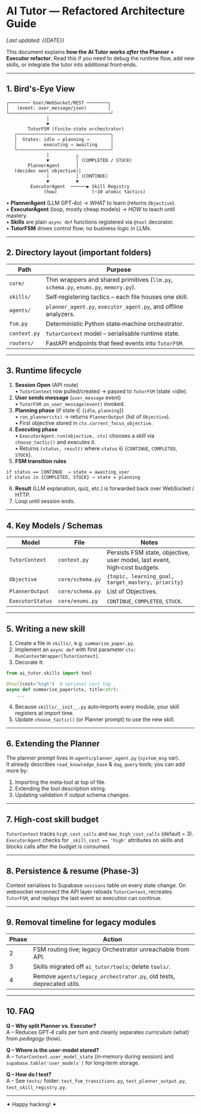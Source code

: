 # AI Tutor — Refactored Architecture Guide

_Last updated: {{DATE}}_

This document explains **how the AI Tutor works _after_ the Planner + Executor refactor**.  Read this if you need to debug the runtime flow, add new skills, or integrate the tutor into additional front‑ends.

---

## 1. Bird's‑Eye View

```
┌──────── User/WebSocket/REST ────────┐
│   (event: user_message/json)        │
└──────────────────────────────────────┘
               │
               ▼
        TutorFSM (finite‑state orchestrator)
   ┌───────────────────────────────────┐
   │  States: idle → planning →        │
   │          executing → awaiting     │
   └───────────────────────────────────┘
               │          △
               ▼          │ (COMPLETED / STUCK)
        PlannerAgent      │
   (decides next objective)│
               │          │ (CONTINUE)
               ▼          ▼
         ExecutorAgent  ──────▶ Skill Registry
              (how)             (~10 atomic tactics)
```

• **PlannerAgent** (LLM GPT‑4o) → _WHAT_ to learn (returns `Objective`).  
• **ExecutorAgent** (loop, mostly cheap models) → _HOW_ to teach until mastery.  
• **Skills** are plain `async def` functions registered via `@tool` decorator.  
• **TutorFSM** drives control flow; no business logic in LLMs.

---

## 2. Directory layout (important folders)

| Path | Purpose |
|------|---------|
| `core/` | Thin wrappers and shared primitives (`llm.py`, `schema.py`, `enums.py`, `memory.py`). |
| `skills/` | Self‑registering tactics – each file houses one skill. |
| `agents/` | `planner_agent.py`, `executor_agent.py`, and offline analyzers. |
| `fsm.py` | Deterministic Python state‑machine orchestrator. |
| `context.py` | `TutorContext` model – serialisable runtime state. |
| `routers/` | FastAPI endpoints that feed events into `TutorFSM`. |

---

## 3. Runtime lifecycle

1. **Session Open** (API route)  
   • `TutorContext` row pulled/created → passed to `TutorFSM` (state =idle).
2. **User sends message** (`user_message` event)  
   • `TutorFSM.on_user_message(event)` invoked.
3. **Planning phase** (if state ∈ {`idle`, `planning`})  
   • `run_planner(ctx)` → returns `PlannerOutput` (list of `Objective`).  
   • First objective stored in `ctx.current_focus_objective`.
4. **Executing phase**  
   • `ExecutorAgent.run(objective, ctx)` chooses a skill via `choose_tactic()` and executes it.  
   • Returns `(status, result)` where `status` ∈ {`CONTINUE`, `COMPLETED`, `STUCK`}.
5. **FSM transition rules**
```
if status == CONTINUE  → state = awaiting_user
if status in {COMPLETED, STUCK} → state = planning
```
6. **Result** (LLM explanation, quiz, etc.) is forwarded back over WebSocket / HTTP.
7. Loop until session ends.

---

## 4. Key Models / Schemas

| Model | File | Notes |
|-------|------|-------|
| `TutorContext` | `context.py` | Persists FSM state, objective, user model, last event, high‑cost budgets. |
| `Objective` | `core/schema.py` | `{topic, learning_goal, target_mastery, priority}` |
| `PlannerOutput` | `core/schema.py` | List of Objectives. |
| `ExecutorStatus` | `core/enums.py` | `CONTINUE`, `COMPLETED`, `STUCK`. |

---

## 5. Writing a new skill

1. Create a file in `skills/`, e.g. `summarise_paper.py`.
2. Implement an `async def` with first parameter `ctx: RunContextWrapper[TutorContext]`.
3. Decorate it:
```python
from ai_tutor.skills import tool

@tool(cost="high")  # optional cost tag
async def summarise_paper(ctx, title:str):
    ...
```
4. Because `skills/__init__.py` auto‑imports every module, your skill registers at import time.
5. Update `choose_tactic()` (or Planner prompt) to use the new skill.

---

## 6. Extending the Planner

The planner prompt lives in `agents/planner_agent.py` (`system_msg` var).  
It already describes `read_knowledge_base` & `dag_query` tools; you can add more by:
1. Importing the meta‑tool at top of file.  
2. Extending the tool description string.  
3. Updating validation if output schema changes.

---

## 7. High‑cost skill budget

`TutorContext` tracks `high_cost_calls` and `max_high_cost_calls` (default = 3).  
`ExecutorAgent` checks for `_skill_cost == 'high'` attributes on skills and blocks calls after the budget is consumed.

---

## 8. Persistence & resume (Phase‑3)

Context serialises to Supabase `sessions` table on every state change.  On websocket reconnect the API layer reloads `TutorContext`, recreates `TutorFSM`, and replays the last event so execution can continue.

---

## 9. Removal timeline for legacy modules

| Phase | Action |
|-------|--------|
| 2 | FSM routing live; legacy Orchestrator unreachable from API. |
| 3 | Skills migrated off `ai_tutor/tools`; delete `tools/`. |
| 4 | Remove `agents/legacy_orchestrator.py`, old tests, deprecated utils. |

---

## 10. FAQ

**Q – Why split Planner vs. Executor?**  
A – Reduces GPT‑4 calls per turn and cleanly separates _curriculum_ (what) from _pedagogy_ (how).

**Q – Where is the user‑model stored?**  
A – `TutorContext.user_model_state` (in‑memory during session) and `supabase.table('user_models')` for long‑term storage.

**Q – How do I test?**  
A – See `tests/` folder: `test_fsm_transitions.py`, `test_planner_output.py`, `test_skill_registry.py`.

---

✦ Happy hacking! ✦ 